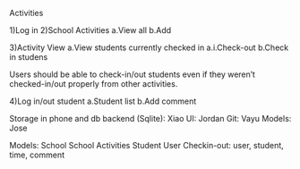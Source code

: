 Activities

1)Log in
2)School Activities
  a.View all
  b.Add

3)Activity View
  a.View students currently checked in
    a.i.Check-out
  b.Check in studens

Users should be able to check-in/out students even if they weren’t checked-in/out properly from other activities.

4)Log in/out student
  a.Student list
  b.Add comment

Storage in phone and db backend (Sqlite):  Xiao
UI: Jordan
Git: Vayu
Models: Jose

Models:
School
School Activities
Student
User
Checkin-out: user, student, time, comment

